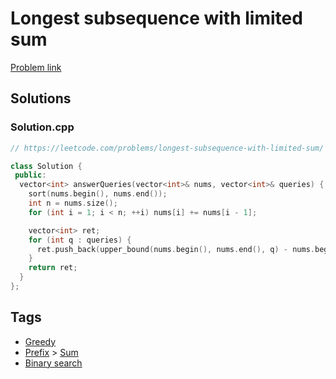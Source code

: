 # Longest subsequence with limited sum

[Problem link](https://leetcode.com/problems/longest-subsequence-with-limited-sum/)

## Solutions


### Solution.cpp
```cpp
// https://leetcode.com/problems/longest-subsequence-with-limited-sum/

class Solution {
 public:
  vector<int> answerQueries(vector<int>& nums, vector<int>& queries) {
    sort(nums.begin(), nums.end());
    int n = nums.size();
    for (int i = 1; i < n; ++i) nums[i] += nums[i - 1];

    vector<int> ret;
    for (int q : queries) {
      ret.push_back(upper_bound(nums.begin(), nums.end(), q) - nums.begin());
    }
    return ret;
  }
};
```
## Tags

* [Greedy](/README.md#Greedy)
* [Prefix](/README.md#Prefix) > [Sum](/README.md#Prefix-Sum)
* [Binary search](/README.md#Binary_search)
